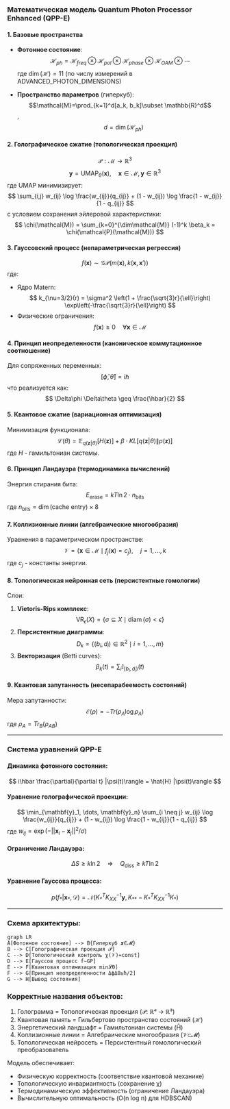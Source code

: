 ### Математическая модель Quantum Photon Processor Enhanced (QPP-E)

#### 1. **Базовые пространства**
- **Фотонное состояние**:
  $$\mathcal{H}_{ph}=\mathcal{H}_{freq}\otimes\mathcal{H}_{pol} \otimes\mathcal{H}_{phase} \otimes\mathcal{H}_{OAM}\otimes\cdots$$
  где $\dim(\mathcal{H})=11$ (по числу измерений в ADVANCED_PHOTON_DIMENSIONS)

- **Пространство параметров** (гиперкуб):
  $$\mathcal{M}=\prod_{k=1}^d[a_k, b_k]\subset \mathbb{R}^d$$, $$\quad d = \dim(\mathcal{H}_{ph})$$

#### 2. **Голографическое сжатие** (топологическая проекция)
$$ \mathcal{P}: \mathcal{M} \to \mathbb{R}^3 $$
$$ \mathbf{y} = \text{UMAP}_{\theta}(\mathbf{x}), \quad \mathbf{x} \in \mathcal{M}, \mathbf{y} \in \mathbb{R}^3 $$
где UMAP минимизирует:
$$ \sum_{i,j} w_{ij} \log \frac{w_{ij}}{q_{ij}} + (1 - w_{ij}) \log \frac{1 - w_{ij}}{1 - q_{ij}} $$
с условием сохранения эйлеровой характеристики:
$$ \chi(\mathcal{M}) = \sum_{k=0}^{\dim\mathcal{M}} (-1)^k \beta_k = \chi(\mathcal{P}(\mathcal{M})) $$

#### 3. **Гауссовский процесс** (непараметрическая регрессия)
$$ f(\mathbf{x}) \sim \mathcal{GP}(m(\mathbf{x}), k(\mathbf{x}, \mathbf{x}')) $$
где:
- Ядро Matern:
$$ k_{\nu=3/2}(r) = \sigma^2 \left(1 + \frac{\sqrt{3}r}{\ell}\right) \exp\left(-\frac{\sqrt{3}r}{\ell}\right) $$
- Физические ограничения:
$$ f(\mathbf{x}) \geq 0 \quad \forall \mathbf{x} \in \mathcal{M} $$

#### 4. **Принцип неопределенности** (каноническое коммутационное соотношение)
Для сопряженных переменных:
$$ [\hat{\phi}, \hat{\theta}] = i\hbar $$
что реализуется как:
$$ \Delta\phi \Delta\theta \geq \frac{\hbar}{2} $$

#### 5. **Квантовое сжатие** (вариационная оптимизация)
Минимизация функционала:
$$ \mathcal{L}(\theta) = \mathbb{E}_{q(\mathbf{z}|\theta)}[H(\mathbf{z})] + \beta \cdot KL[q(\mathbf{z}|\theta) \| p(\mathbf{z})] $$
где $H$ - гамильтониан системы.

#### 6. **Принцип Ландауэра** (термодинамика вычислений)
Энергия стирания бита:
$$ E_{\text{erase}} = kT \ln 2 \cdot n_{\text{bits}} $$
где $n_{\text{bits}} = \dim(\text{cache entry}) \times 8$

#### 7. **Коллизионные линии** (алгебраические многообразия)
Уравнения в параметрическом пространстве:
$$ \mathcal{V} = \{ \mathbf{x} \in \mathcal{M} \mid f_j(\mathbf{x}) = c_j \}, \quad j=1,\dots,k $$
где $c_j$ - константы энергии.

#### 8. **Топологическая нейронная сеть** (персистентные гомологии)
Слои:
1. **Vietoris-Rips комплекс**:
   $$ \text{VR}_\epsilon(X) = \{ \sigma \subseteq X \mid \operatorname{diam}(\sigma) < \epsilon \} $$
2. **Персистентные диаграммы**:
   $$ D_k = \{ (b_i, d_i) \in \mathbb{R}^2 \mid i=1,\dots,m \} $$
3. **Векторизация** (Betti curves):
   $$ \beta_k(t) = \sum_i \mathbb{I}_{[b_i, d_i)}(t) $$

#### 9. **Квантовая запутанность** (несепарабеемость состояний)
Мера запутанности:
$$ \mathcal{E}(\rho) = -Tr(\rho_A \log \rho_A) $$
где $\rho_A = Tr_B(\rho_{AB})$

---

### Система уравнений QPP-E

#### Динамика фотонного состояния:
$$ i\hbar \frac{\partial}{\partial t} |\psi(t)\rangle = \hat{H} |\psi(t)\rangle $$

#### Уравнение голографической проекции:
$$ \min_{\mathbf{y}_1, \dots, \mathbf{y}_n} \sum_{i \neq j} w_{ij} \log \frac{w_{ij}}{q_{ij}} + (1 - w_{ij}) \log \frac{1 - w_{ij}}{1 - q_{ij}} $$
где $w_{ij} = \exp(-||\mathbf{x}_i - \mathbf{x}_j||^2 / \sigma)$

#### Ограничение Ландауэра:
$$ \Delta S \geq k \ln 2 \quad \Rightarrow \quad Q_{\text{diss}} \geq kT \ln 2 $$

#### Уравнение Гауссова процесса:
$$ p(f_* | \mathbf{x}_*, \mathcal{D}) = \mathcal{N}(K_*^T K_{XX}^{-1} \mathbf{y}, K_{**} - K_*^T K_{XX}^{-1} K_*) $$

---

### Схема архитектуры:
```mermaid
graph LR
A[Фотонное состояние] --> B{Гиперкуб 𝒙∈𝓜}
B --> C[Голографическая проекция 𝒫]
C --> D[Топологический контроль χ(𝒱)=const]
D --> E[Гауссов процесс f∼GP]
E --> F[Квантовая оптимизация min𝓛θ]
F --> G[Принцип неопределенности ΔϕΔθ≥ħ/2]
G --> H[Вывод состояния]
```

### Корректные названия объектов:
1. Голограмма = Топологическая проекция (𝒫: ℝᵈ → ℝ³)
2. Квантовая память = Гильбертово пространство состояний (ℋ)
3. Энергетический ландшафт = Гамильтониан системы (Ĥ)
4. Коллизионные линии = Алгебраические многообразия (𝒱⊂𝓜)
5. Топологическая нейросеть = Персистентный гомологический преобразователь

Модель обеспечивает:
- Физическую корректность (соответствие квантовой механике)
- Топологическую инвариантность (сохранение χ)
- Термодинамическую эффективность (ограничение Ландауэра)
- Вычислительную оптимальность (O(n log n) для HDBSCAN)

